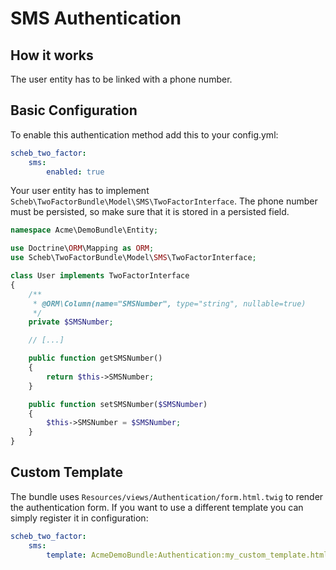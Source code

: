 SMS Authentication
====================

## How it works ##

The user entity has to be linked with a phone number.


## Basic Configuration ##

To enable this authentication method add this to your config.yml:

```yaml
scheb_two_factor:
    sms:
        enabled: true
```

Your user entity has to implement `Scheb\TwoFactorBundle\Model\SMS\TwoFactorInterface`. The phone number must be persisted, so make sure that it is stored in a persisted field.

```php
namespace Acme\DemoBundle\Entity;

use Doctrine\ORM\Mapping as ORM;
use Scheb\TwoFactorBundle\Model\SMS\TwoFactorInterface;

class User implements TwoFactorInterface
{
    /**
     * @ORM\Column(name="SMSNumber", type="string", nullable=true)
     */
    private $SMSNumber;

    // [...]

    public function getSMSNumber()
    {
        return $this->SMSNumber;
    }

    public function setSMSNumber($SMSNumber)
    {
        $this->SMSNumber = $SMSNumber;
    }
}
```


## Custom Template ##

The bundle uses `Resources/views/Authentication/form.html.twig` to render the authentication form. If you want to use a different template you can simply register it in configuration:

```yaml
scheb_two_factor:
    sms:
        template: AcmeDemoBundle:Authentication:my_custom_template.html.twig
```


